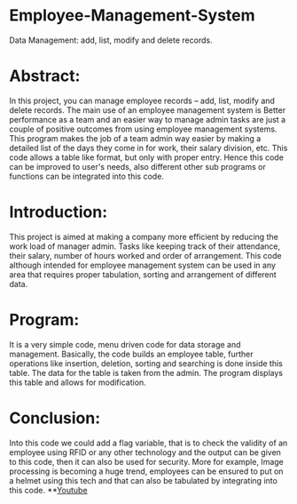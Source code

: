 # Employee-Management-System
Data Management: add, list,  modify and delete records.
# Abstract:
In this project, you can manage employee records – add, list, 
modify and delete records. The main use of an employee 
management system is Better performance as a team and an easier 
way to manage admin tasks are just a couple of positive outcomes 
from using employee management systems. This program makes 
the job of a team admin way easier by making a detailed list of the 
days they come in for work, their salary division, etc. This code 
allows a table like format, but only with proper entry. Hence this 
code can be improved to user's needs, also different other sub 
programs or functions can be integrated into this code.
# Introduction:
This project is aimed at making a company more efficient by 
reducing the work load of manager admin. Tasks like keeping track 
of their attendance, their salary, number of hours worked and order 
of arrangement. This code although intended for employee 
management system can be used in any area that requires proper 
tabulation, sorting and arrangement of different data.
# Program:
It is a very simple code, menu driven code for data storage and 
management. Basically, the code builds an employee table, further 
operations like insertion, deletion, sorting and searching is done 
inside this table. The data for the table is taken from the admin. The 
program displays this table and allows for modification.
# Conclusion:
Into this code we could add a flag variable, that is to check the 
validity of an employee using RFID or any other technology and the 
output can be given to this code, then it can also be used for 
security. More for example, Image processing is becoming a huge 
trend, employees can be ensured to put on a helmet using this tech 
and that can also be tabulated by integrating into this code.
**[Youtube](https://youtu.be/TTa9d_7Nzm4)
